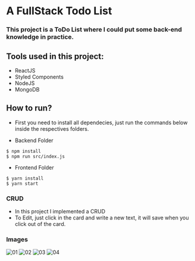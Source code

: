 # A FullStack Todo List

### This project is a ToDo List where I could put some back-end knowledge in practice.

## Tools used in this project:

* ReactJS
* Styled Components
* NodeJS
* MongoDB

## How to run?

- First you need to install all dependecies, just run the commands below inside the respectives folders.

 * Backend Folder
```
$ npm install
$ npm run src/index.js
````

* Frontend Folder
```
$ yarn install
$ yarn start
```
### CRUD

 * In this project I implemented a CRUD
 * To Edit, just click in the card and write a new text, it will save when you click out of the card.

### Images

![01](https://user-images.githubusercontent.com/70384068/158018461-55f3cc0d-cb59-4578-bb08-9b29a43edf21.png)
![02](https://user-images.githubusercontent.com/70384068/158018462-988b44d4-8238-4ce9-a3ac-e34a809bbd47.png)
![03](https://user-images.githubusercontent.com/70384068/158018463-cadf8a81-d49b-4259-9c65-23a771a488fe.png)
![04](https://user-images.githubusercontent.com/70384068/158018467-a8d9588f-32f5-4b25-a111-51b1dbe0b1f0.png)
